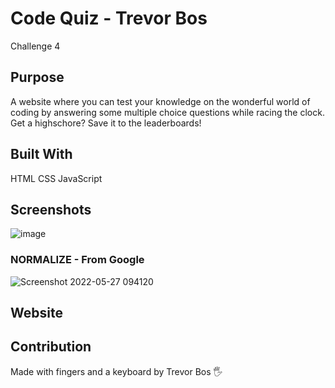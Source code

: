 # Code Quiz - Trevor Bos
Challenge 4

## Purpose
A website where you can test your knowledge on the wonderful world of coding by answering some multiple choice questions while racing the clock. Get a highschore?
Save it to the leaderboards!

## Built With
HTML
CSS
JavaScript

## Screenshots

![image](https://user-images.githubusercontent.com/103614767/170893922-37fbe4bb-2d57-4262-9da9-250b3d7d007b.png)


### NORMALIZE - From Google
![Screenshot 2022-05-27 094120](https://user-images.githubusercontent.com/103614767/170712304-b3266bb7-2979-4380-91b2-ca609fd56731.png)

## Website


## Contribution
Made with fingers and a keyboard by Trevor Bos 🖐️
